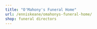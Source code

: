 ```yaml
---
title: "O'Mahony's Funeral Home"
url: /enniskeane/omahonys-funeral-home/
shop: funeral directors
---
```

